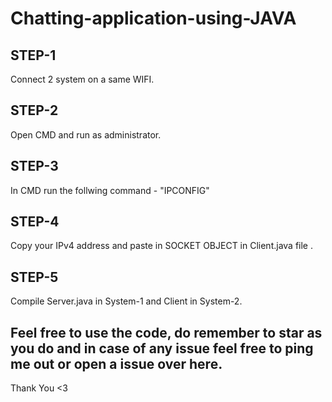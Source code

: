 # Chatting-application-using-JAVA

STEP-1
-------
Connect 2 system on a same WIFI.

STEP-2
-------
Open CMD and run as administrator.

STEP-3
------
In CMD run the follwing command - "IPCONFIG"

STEP-4
------
Copy your IPv4 address and paste in SOCKET OBJECT in Client.java file .

STEP-5
------
Compile Server.java in System-1 and Client in System-2.

## Feel free to use the code, do remember to star as you do and in case of any issue feel free to ping me out or open a issue over here.


Thank You <3
